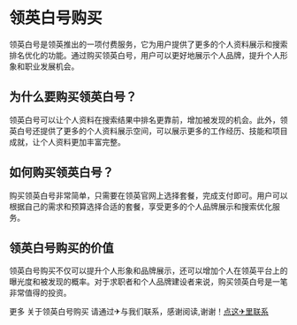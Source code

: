 # 领英白号购买

领英白号是领英推出的一项付费服务，它为用户提供了更多的个人资料展示和搜索排名优化的功能。通过购买领英白号，用户可以更好地展示个人品牌，提升个人形象和职业发展机会。

## 为什么要购买领英白号？

领英白号可以让个人资料在搜索结果中排名更靠前，增加被发现的机会。此外，领英白号还提供了更多的个人资料展示空间，可以展示更多的工作经历、技能和项目成就，让个人资料更加丰富完整。

## 如何购买领英白号？

购买领英白号非常简单，只需要在领英官网上选择套餐，完成支付即可。用户可以根据自己的需求和预算选择合适的套餐，享受更多的个人品牌展示和搜索优化服务。

## 领英白号购买的价值

领英白号购买不仅可以提升个人形象和品牌展示，还可以增加个人在领英平台上的曝光度和被发现的概率。对于求职者和个人品牌建设者来说，购买领英白号是一笔非常值得的投资。

更多 关于领英白号购买 请通过✈与我们联系，感谢阅读,谢谢！[点这✈里联系](https://1.k02.cc)
